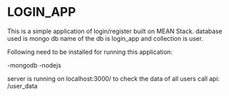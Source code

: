 # LOGIN_APP
This is a simple application of login/register built on MEAN Stack.
database used is mongo db name of the db is login_app and collection
is user.

Following need to be installed for running this application:

-mongodb
-nodejs

server is running on localhost:3000/
to check the data of all users call api: /user_data


